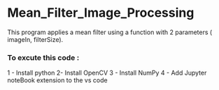 # Mean_Filter_Image_Processing

This program applies a mean filter using a function with 2 parameters ( imageIn, filterSize).
### To excute this code : 

1 - Install python 
2- Install OpenCV
3 - Install NumPy
4 - Add Jupyter noteBook extension to the vs code
